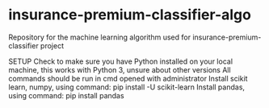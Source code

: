# insurance-premium-classifier-algo
Repository for the machine learning algorithm used for insurance-premium-classifier project

SETUP
Check to make sure you have Python installed on your local machine, this works with Python 3, unsure about other versions
All commands should be run in cmd opened with administrator
Install scikit learn, numpy, using command: pip install -U scikit-learn
Install pandas, using command: pip install pandas
